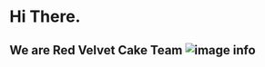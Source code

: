 # Hi There.
## We are Red Velvet Cake Team ![image info](https://slack-imgs.com/?c=1&o1=gu&url=https%3A%2F%2Femoji.slack-edge.com%2FT04C8RRGPBL%2Fcake_red_velvet%2F67cfad001bee8658.png)
